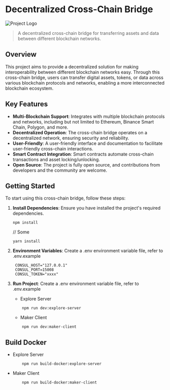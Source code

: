# Decentralized Cross-Chain Bridge

![Project Logo](link-to-your-project-logo.png)

> A decentralized cross-chain bridge for transferring assets and data between different blockchain networks.

## Overview

This project aims to provide a decentralized solution for making interoperability between different blockchain networks easy. Through this cross-chain bridge, users can transfer digital assets, tokens, or data across various blockchain protocols and networks, enabling a more interconnected blockchain ecosystem.

## Key Features

- **Multi-Blockchain Support**: Integrates with multiple blockchain protocols and networks, including but not limited to Ethereum, Binance Smart Chain, Polygon, and more.
- **Decentralized Operation**: The cross-chain bridge operates on a decentralized network, ensuring security and reliability.
- **User-Friendly**: A user-friendly interface and documentation to facilitate user-friendly cross-chain interactions.
- **Smart Contract Integration**: Smart contracts automate cross-chain transactions and asset locking/unlocking.
- **Open Source**: The project is fully open source, and contributions from developers and the community are welcome.

## Getting Started

To start using this cross-chain bridge, follow these steps:

1. **Install Dependencies**: Ensure you have installed the project's required dependencies.

   ```shell
   npm install
   ```
   // Some
   ```shell
   yarn install
   ```

2. **Environment Variables**: Create a .env environment variable file, refer to .env.example
   ```
    CONSUL_HOST="127.0.0.1"
    CONSUL_PORT=15008
    CONSUL_TOKEN="xxxx"
   ```
3. **Run Project**: Create a .env environment variable file, refer to .env.example

    - Explore Server
    ```
        npm run dev:explore-server
    ```
    - Maker Client
    ```
        npm run dev:maker-client
    ```

## Build Docker
  - Explore Server
    ```
        npm run build-docker:explore-server
    ```
  - Maker Client
    ```
        npm run build-docker:maker-client
    ```